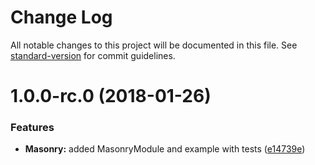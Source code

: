 # Change Log

All notable changes to this project will be documented in this file. See [standard-version](https://github.com/conventional-changelog/standard-version) for commit guidelines.

<a name="1.0.0-rc.0"></a>
# 1.0.0-rc.0 (2018-01-26)


### Features

* **Masonry:** added MasonryModule and example with tests ([e14739e](https://github.com/thisissoon/angular-masonry/commit/e14739e))
